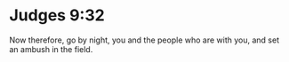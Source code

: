 # Judges 9:32

Now therefore, go by night, you and the people who are with you, and set an ambush in the field.
